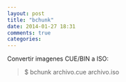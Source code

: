 ```yaml
---
layout: post
title: "bchunk"
date: 2014-01-27 18:31
comments: true
categories: 
---
```

Convertir imagenes CUE/BIN a ISO: 

>$ bchunk archivo.cue archivo.iso

